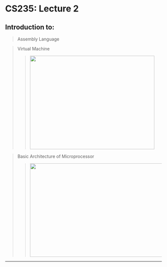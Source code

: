 # CS235: Lecture 2


## Introduction to:

> Assembly Language

> Virtual Machine 
>> <img src="https://github.com/tinkerslab/cs235coal/blob/master/Lecture%202/VM.png?raw=trueue" width="400" height="300" />

> Basic Architecture of Microprocessor
>> <img src="https://github.com/tinkerslab/cs235coal/blob/master/Lecture%202/Picture1.png?raw=true" width="500" height="300" />

____

  


